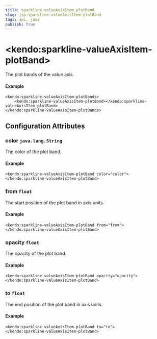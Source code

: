 ```yaml
---
title: sparkline-valueAxisItem-plotBand
slug: jsp-sparkline-valueAxisItem-plotBand
tags: api, java
publish: true
---
```


# \<kendo:sparkline-valueAxisItem-plotBand\>

The plot bands of the value axis.

#### Example
    <kendo:sparkline-valueAxisItem-plotBands>
        <kendo:sparkline-valueAxisItem-plotBand></kendo:sparkline-valueAxisItem-plotBand>
    </kendo:sparkline-valueAxisItem-plotBands>

## Configuration Attributes

### color `java.lang.String`

The color of the plot band.

#### Example
    <kendo:sparkline-valueAxisItem-plotBand color="color">
    </kendo:sparkline-valueAxisItem-plotBand>

### from `float`

The start position of the plot band in axis units.

#### Example
    <kendo:sparkline-valueAxisItem-plotBand from="from">
    </kendo:sparkline-valueAxisItem-plotBand>

### opacity `float`

The opacity of the plot band.

#### Example
    <kendo:sparkline-valueAxisItem-plotBand opacity="opacity">
    </kendo:sparkline-valueAxisItem-plotBand>

### to `float`

The end position of the plot band in axis units.

#### Example
    <kendo:sparkline-valueAxisItem-plotBand to="to">
    </kendo:sparkline-valueAxisItem-plotBand>


